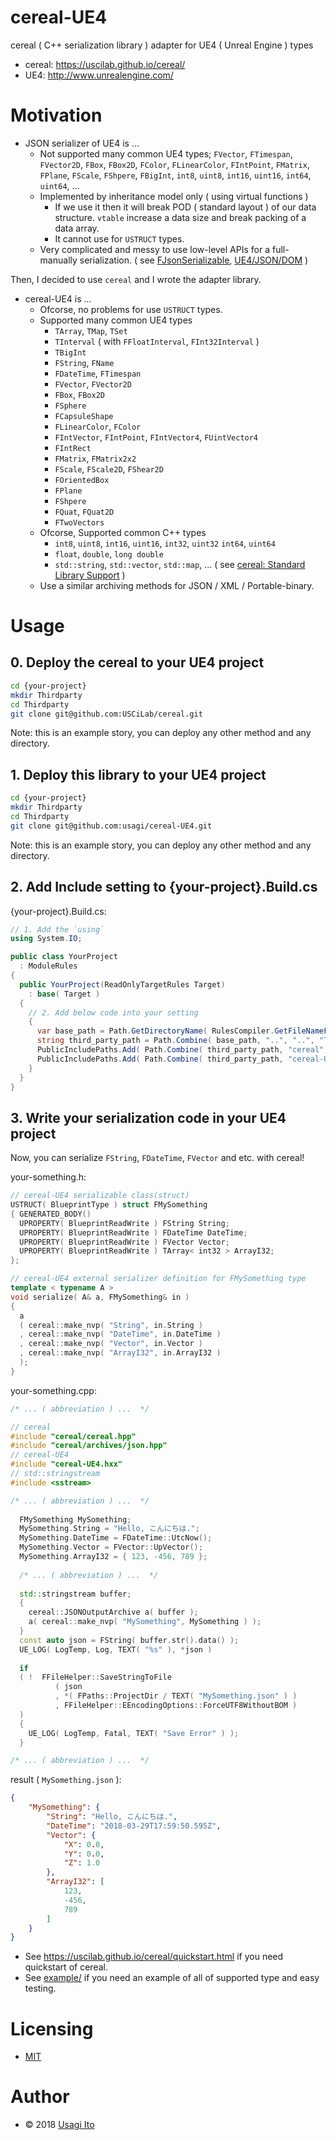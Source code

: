 # cereal-UE4

cereal ( C++ serialization library ) adapter for UE4 ( Unreal Engine ) types

- cereal: https://uscilab.github.io/cereal/
- UE4: http://www.unrealengine.com/

# Motivation

- JSON serializer of UE4 is ...
    - Not supported many common UE4 types; `FVector`, `FTimespan`, `FVector2D`, `FBox`, `FBox2D`, `FColor`, `FLinearColor`, `FIntPoint`, `FMatrix`, `FPlane`, `FScale`, `FShpere`, `FBigInt`, `int8`, `uint8`, `int16`, `uint16`, `int64`, `uint64`, ...
    - Implemented by inheritance model only ( using virtual functions )
        - If we use it then it will break POD ( standard layout ) of our data structure. `vtable` increase a data size and break packing of a data array.
        - It cannot use for `USTRUCT` types.
    - Very complicated and messy to use low-level APIs for a full-manually serialization. ( see [FJsonSerializable](http://api.unrealengine.com/INT/API/Runtime/Json/Serialization/FJsonSerializable/), [UE4/JSON/DOM](http://api.unrealengine.com/INT/API/Runtime/Json/Dom/) )

Then, I decided to use `cereal` and I wrote the adapter library.

- cereal-UE4 is ...
    - Ofcorse, no problems for use `USTRUCT` types.
    - Supported many common UE4 types
        - `TArray`, `TMap`, `TSet`
        - `TInterval` ( with `FFloatInterval`, `FInt32Interval` )
        - `TBigInt`
        - `FString`, `FName`
        - `FDateTime`, `FTimespan`
        - `FVector`, `FVector2D`
        - `FBox`, `FBox2D`
        - `FSphere`
        - `FCapsuleShape`
        - `FLinearColor`, `FColor`
        - `FIntVector`, `FIntPoint`, `FIntVector4`, `FUintVector4`
        - `FIntRect`
        - `FMatrix`, `FMatrix2x2`
        - `FScale`, `FScale2D`, `FShear2D`
        - `FOrientedBox`
        - `FPlane`
        - `FShpere`
        - `FQuat`, `FQuat2D`
        - `FTwoVectors`
    - Ofcorse, Supported common C++ types
        - `int8`, `uint8`, `int16`, `uint16`, `int32`, `uint32` `int64`, `uint64`
        - `float`, `double`, `long double`
        - `std::string`, `std::vector`, `std::map`, ... ( see [cereal: Standard Library Support](https://uscilab.github.io/cereal/stl_support.html) )
    - Use a similar archiving methods for JSON / XML / Portable-binary.

# Usage

## 0. Deploy the cereal to your UE4 project

```sh
cd {your-project}
mkdir Thirdparty
cd Thirdparty
git clone git@github.com:USCiLab/cereal.git
```

Note: this is an example story, you can deploy any other method and any directory.

## 1. Deploy this library to your UE4 project

```sh
cd {your-project}
mkdir Thirdparty
cd Thirdparty
git clone git@github.com:usagi/cereal-UE4.git
```

Note: this is an example story, you can deploy any other method and any directory.

## 2. Add Include setting to {your-project}.Build.cs

{your-project}.Build.cs:

```cs
// 1. Add the `using`
using System.IO;

public class YourProject
  : ModuleRules
{
  public YourProject(ReadOnlyTargetRules Target)
    : base( Target )
  {
    // 2. Add below code into your setting
    {
      var base_path = Path.GetDirectoryName( RulesCompiler.GetFileNameFromType( GetType() ) );
      string third_party_path = Path.Combine( base_path, "..", "..", "Thirdparty");
      PublicIncludePaths.Add( Path.Combine( third_party_path, "cereal", "include") );
      PublicIncludePaths.Add( Path.Combine( third_party_path, "cereal-UE4", "include") );
    }
  }
}
```

## 3. Write your serialization code in your UE4 project

Now, you can serialize `FString`, `FDateTime`, `FVector` and etc. with cereal!

your-something.h:

```cpp
// cereal-UE4 serializable class(struct)
USTRUCT( BlueprintType ) struct FMySomething
{ GENERATED_BODY()
  UPROPERTY( BlueprintReadWrite ) FString String;
  UPROPERTY( BlueprintReadWrite ) FDateTime DateTime;
  UPROPERTY( BlueprintReadWrite ) FVector Vector;
  UPROPERTY( BlueprintReadWrite ) TArray< int32 > ArrayI32;
};

// cereal-UE4 external serializer definition for FMySomething type
template < typename A >
void serialize( A& a, FMySomething& in )
{
  a
  ( cereal::make_nvp( "String", in.String )
  , cereal::make_nvp( "DateTime", in.DateTime )
  , cereal::make_nvp( "Vector", in.Vector )
  , cereal::make_nvp( "ArrayI32", in.ArrayI32 )
  );
}
```

your-something.cpp:

```cpp
/* ... ( abbreviation ) ...  */

// cereal
#include "cereal/cereal.hpp"
#include "cereal/archives/json.hpp"
// cereal-UE4
#include "cereal-UE4.hxx"
// std::stringstream
#include <sstream>

/* ... ( abbreviation ) ...  */
  
  FMySomething MySomething;
  MySomething.String = "Hello, こんにちは.";
  MySomething.DateTime = FDateTime::UtcNow();
  MySomething.Vector = FVector::UpVector();
  MySomething.ArrayI32 = { 123, -456, 789 };
  
  /* ... ( abbreviation ) ...  */
  
  std::stringstream buffer;
  {
    cereal::JSONOutputArchive a( buffer );
    a( cereal::make_nvp( "MySomething", MySomething ) );
  }
  const auto json = FString( buffer.str().data() );
  UE_LOG( LogTemp, Log, TEXT( "%s" ), *json )
  
  if
  ( !  FFileHelper::SaveStringToFile
          ( json
          , *( FPaths::ProjectDir / TEXT( "MySomething.json" ) )
          , FFileHelper::EEncodingOptions::ForceUTF8WithoutBOM )
  )
  {
    UE_LOG( LogTemp, Fatal, TEXT( "Save Error" ) );
  }

/* ... ( abbreviation ) ...  */
```

result ( `MySomething.json` ):

```json
{
    "MySomething": {
        "String": "Hello, こんにちは.",
        "DateTime": "2018-03-29T17:59:50.595Z",
        "Vector": {
            "X": 0.0,
            "Y": 0.0,
            "Z": 1.0
        },
        "ArrayI32": [
            123,
            -456,
            789
        ]
    }
}
```

- See https://uscilab.github.io/cereal/quickstart.html if you need quickstart of cereal.
- See [example/](example/) if you need an example of all of supported type and easy testing.

# Licensing

- [MIT](LICENSE)

# Author

- © 2018 [Usagi Ito](usagi@WonderRabbitProject.net)
